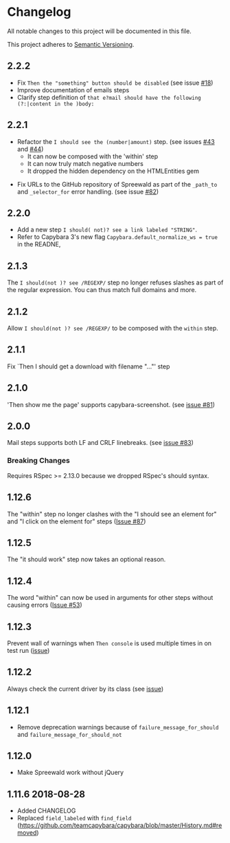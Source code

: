 # Changelog
All notable changes to this project will be documented in this file.

This project adheres to [Semantic Versioning](http://semver.org/spec/v2.0.0.html).

## 2.2.2
- Fix `Then the "something" button should be disabled` (see issue [#18](https://github.com/makandra/spreewald/issues/18))
- Improve documentation of emails steps
- Clarify step definition of `that e?mail should have the following (?:|content in the )body:`

## 2.2.1
- Refactor the `I should see the (number|amount)` step. (see issues [#43](https://github.com/makandra/spreewald/issues/43) and [#44](https://github.com/makandra/spreewald/issues/44))
    * It can now be composed with the 'within' step
    * It can now truly match negative numbers
    * It dropped the hidden dependency on the HTMLEntities gem
* Fix URLs to the GitHub repository of Spreewald as part of the `_path_to` and `_selector_for` error handling. (see issue [#82](https://github.com/makandra/spreewald/issues/82)) 

## 2.2.0
- Add a new step `I should( not)? see a link labeled "STRING"`.
- Refer to Capybara 3's new flag `Capybara.default_normalize_ws = true` in the READNE,

## 2.1.3
The `I should(not )? see /REGEXP/` step no longer refuses slashes as part of the regular expression. You can thus match full domains and more.

## 2.1.2
Allow `I should(not )? see /REGEXP/` to be composed with the `within` step.

## 2.1.1
Fix `Then I should get a download with filename "..."' step

## 2.1.0
'Then show me the page' supports capybara-screenshot. (see [issue #81](https://github.com/makandra/spreewald/issues/81))

## 2.0.0
Mail steps supports both LF and CRLF linebreaks. (see [issue #83](https://github.com/makandra/spreewald/issues/83))
### Breaking Changes
Requires RSpec >= 2.13.0 because we dropped RSpec's should syntax.

## 1.12.6
The "within" step no longer clashes with the "I should see an element for" and "I click on the element for" steps ([Issue #87](https://github.com/makandra/spreewald/issues/87))

## 1.12.5
The "it should work" step now takes an optional reason.

## 1.12.4
The word "within" can now be used in arguments for other steps without causing errors ([Issue #53](https://github.com/makandra/spreewald/issues/80))

## 1.12.3
Prevent wall of warnings when `Then console` is used multiple times in on test run ([issue](https://github.com/makandra/spreewald/issues/80)) 

## 1.12.2
Always check the current driver by its class (see [issue](https://github.com/makandra/spreewald/issues/74))

## 1.12.1
- Remove deprecation warnings because of `failure_message_for_should` and `failure_message_for_should_not`

## 1.12.0
- Make Spreewald work without jQuery

## 1.11.6 2018-08-28
- Added CHANGELOG
- Replaced `field_labeled` with `find_field` (https://github.com/teamcapybara/capybara/blob/master/History.md#removed)


